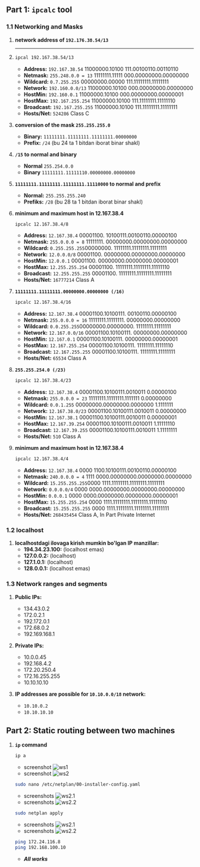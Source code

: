 ## Part 1: `ipcalc` tool

### 1.1 Networking and Masks
1. **network address of `192.176.38.54/13`**
2. ****
    ```sh
    ipcal 192.167.38.54/13
    ```
    - **Address:**        `192.167.38.54`          11000000.10100 111.00100110.00110110
    - **Netmask:**        `255.248.0.0 = 13`       11111111.11111 000.00000000.00000000 
    - **Wildcard:**       `0.7.255.255`            00000000.00000 111.11111111.11111111 
    - **Network:**        `192.160.0.0/13`         11000000.10100 000.00000000.00000000
    - **HostMin:**        `192.160.0.1`            11000000.10100 000.00000000.00000001
    - **HostMax:**        `192.167.255.254`        11000000.10100 111.11111111.11111110
    - **Broadcast:**      `192.167.255.255`        11000000.10100 111.11111111.11111111
    - **Hosts/Net:**      `524286`                 Class C

3. **conversion of the mask `255.255.255.0`**
    - **Binary:** `11111111.11111111.11111111.00000000`
    - **Prefix:** `/24` (bu 24 ta 1 bitdan iborat binar shakl)
4. **`/15` to normal and binary**
    - **Normal** `255.254.0.0` 
    - **Binary** `11111111.11111110.00000000.00000000`
5. **`11111111.11111111.11111111.11110000` to normal and prefix**
    - **Normal:** `255.255.255.240`
    - **Prefiks:** `/28` (bu 28 ta 1 bitdan iborat binar shakl)

6. **minimum and maximum host in 12.167.38.4**
    ```sh
    ipcalc 12.167.38.4/8
    ```
    - **Address:** `12.167.38.4` 00001100. 10100111.00100110.00000100
    - **Netmask:** `255.0.0.0 = 8` 11111111. 00000000.00000000.00000000
    - **Wildcard:** `0.255.255.255`00000000. 11111111.11111111.11111111
    - **Network:** `12.0.0.0/8` 00001100. 00000000.00000000.00000000
    - **HostMin:** `12.0.0.1` 00001100. 00000000.00000000.00000001
    - **HostMax:** `12.255.255.254` 00001100. 11111111.11111111.11111110
    - **Broadcast:** `12.255.255.255` 00001100. 11111111.11111111.11111111
    - **Hosts/Net:** `16777214` Class A

7. **`11111111.11111111.00000000.00000000 (/16)`**
    ```sh
    ipcalc 12.167.38.4/16
    ```
    - **Address:** `12.167.38.4` 00001100.10100111. 00100110.00000100
    - **Netmask:** `255.0.0.0 = 16` 11111111.11111111. 00000000.00000000
    - **Wildcard:** `0.0.255.255`00000000.00000000. 11111111.11111111
    - **Network:** `12.167.0.0/16` 00001100.10100111. 00000000.00000000
    - **HostMin:** `12.167.0.1` 00001100.10100111. 00000000.00000001
    - **HostMax:** `12.167.255.254` 00001100.10100111. 11111111.11111110
    - **Broadcast:** `12.167.255.255` 00001100.10100111. 11111111.11111111
    - **Hosts/Net:** `65534` Class A

8. **`255.255.254.0 (/23)`**
    ```sh
    ipcalc 12.167.38.4/23
    ```
    - **Address:** `12.167.38.4` 00001100.10100111.0010011 0.00000100
    - **Netmask:** `255.0.0.0 = 23` 11111111.11111111.1111111 0.00000000
    - **Wildcard:** `0.0.1.255` 00000000.00000000.0000000 1.1111111
    - **Network:** `12.167.38.0/23` 00001100.10100111.0010011 0.00000000
    - **HostMin:** `12.167.38.1` 00001100.10100111.0010011 0.00000001
    - **HostMax:** `12.167.39.254` 00001100.10100111.0010011 1.11111110
    - **Broadcast:** `12.167.39.255` 00001100.10100111.0010011 1.11111111
    - **Hosts/Net:** `510` Class A

9. **minimum and maximum host in 12.167.38.4**
    ```sh
    ipcalc 12.167.38.4/4
    ```
    - **Address:** `12.167.38.4` 0000 1100.10100111.00100110.00000100
    - **Netmask:** `240.0.0.0 = 4` 1111 0000.00000000.00000000.00000000 
    - **Wildcard:** `15.255.255.255`0000 1111.11111111.11111111.11111111
    - **Network:** `0.0.0.0/4` 0000 0000.00000000.00000000.00000000
    - **HostMin:** `0.0.0.1` 0000 0000.00000000.00000000.00000001
    - **HostMax:** `15.255.255.254` 0000 1111.11111111.11111111.11111110
    - **Broadcast:** `15.255.255.255` 0000 1111.11111111.11111111.11111111 
    - **Hosts/Net:** `268435454` Class A, In Part Private Internet    


### 1.2 localhost
1. **localhostdagi ilovaga kirish mumkin bo'lgan IP manzillar:**
    - **194.34.23.100:** (localhost emas) 
    - **127.0.0.2:** (localhost) 
    - **127.1.0.1:** (localhost) 
    - **128.0.0.1:** (localhost emas)


### 1.3 Network ranges and segments

1. **Public IPs:**
    - 134.43.0.2
    - 172.0.2.1
    - 192.172.0.1
    - 172.68.0.2
    - 192.169.168.1

2. **Private IPs:**
    - 10.0.0.45
    - 192.168.4.2
    - 172.20.250.4
    - 172.16.255.255
    - 10.10.10.10

3. **IP addresses are possible for `10.10.0.0/18` network:**
    - `10.10.0.2`
    - `10.10.10.10`
    

## Part 2: Static routing between two machines
1. **`ip` command**
    ```sh
    ip a
    ```
    - screenshot ![ws1](photos/ws1.png)
    - screenshot ![ws2](photos/ws2.png)
    ```sh
    sudo nano /etc/netplan/00-installer-config.yaml
    ```
    - screenshots ![ws2.1](photos/ws3.1.png)
    - screenshots ![ws2.2](photos/ws3.2.png)
    ```sh
    sudo netplan apply
    ```
    - screenshots ![ws2.1](photos/ws2.1.png)
    - screenshots ![ws2.2](photos/ws2.2.png)
    ```sh
    ping 172.24.116.8
    ping 192.168.100.10
    ```
    - ***All works***


    



